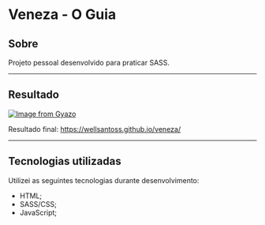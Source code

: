 # Veneza - O Guia

## Sobre
Projeto pessoal desenvolvido para praticar SASS.

---

## Resultado
[![Image from Gyazo](https://i.gyazo.com/4c64509419daa416e3f644908b7b814b.jpg)](https://gyazo.com/4c64509419daa416e3f644908b7b814b)

Resultado final: https://wellsantoss.github.io/veneza/

---

## Tecnologias utilizadas
Utilizei as seguintes tecnologias durante desenvolvimento:
- HTML;
- SASS/CSS;
- JavaScript;
